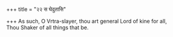 +++
title = "२२ स घेदुतासि"

+++
As such, O Vrtra-slayer, thou art general Lord of kine for all,  
     Thou Shaker of all things that be.